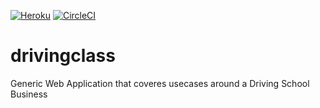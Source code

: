 [![Heroku](https://heroku-badge.herokuapp.com/?app=drivingclass)](https://drivingclass.herokuapp.com/) [![CircleCI](https://circleci.com/gh/Senkumar/drivingclass/tree/master.svg?style=svg)](https://circleci.com/gh/Senkumar/drivingclass/tree/master)

# drivingclass
Generic Web Application that coveres usecases around a Driving School Business 
